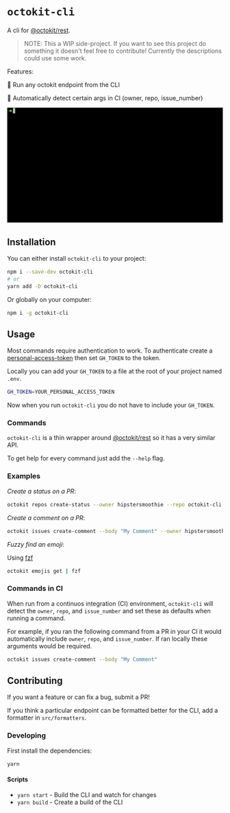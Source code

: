 # `octokit-cli`

A cli for [@octokit/rest](https://octokit.github.io/rest.js/).

> NOTE: This a WIP side-project. If you want to see this project do something it doesn't feel free to contribute! Currently the descriptions could use some work.

Features:

:rocket: Run any octokit endpoint from the CLI

:rocket: Automatically detect certain args in CI (owner, repo, issue_number)

![Example showing fuzzy searching for an emoji](./example.gif)

## Installation

You can either install `octokit-cli` to your project:

```sh
npm i --save-dev octokit-cli
# or
yarn add -D octokit-cli
```

Or globally on your computer:

```sh
npm i -g octokit-cli
```

## Usage

Most commands require authentication to work. To authenticate create a [personal-access-token](https://github.com/settings/tokens) then set `GH_TOKEN` to the token.

Locally you can add your `GH_TOKEN` to a file at the root of your project named `.env`.

```sh
GH_TOKEN=YOUR_PERSONAL_ACCESS_TOKEN
```

Now when you run `octokit-cli` you do not have to include your `GH_TOKEN`.

### Commands

`octokit-cli` is a thin wrapper around [@octokit/rest](https://octokit.github.io/rest.js/) so it has a very similar API.

To get help for every command just add the `--help` flag.

### Examples

_Create a status on a PR_:

```sh
octokit repos create-status --owner hipstersmoothie --repo octokit-cli --state error --sha b3859f9e787145c904aee28668e20960b8407e2 --context "My Status"
```

_Create a comment on a PR_:

```sh
octokit issues create-comment --body "My Comment" --owner hipstersmoothie --repo octokit-cli --issue_number 26
```

_Fuzzy find an emoji_:

Using [fzf](https://github.com/junegunn/fzf)

```sh
octokit emojis get | fzf
```

### Commands in CI

When run from a continuos integration (CI) environment, `octokit-cli` will detect the `owner`, `repo`, and `issue_number` and set these as defaults when running a command.

For example, if you ran the following command from a PR in your CI it would automatically include `owner`, `repo`, and `issue_number`. If ran locally these arguments would be required.

```sh
octokit issues create-comment --body "My Comment"
```

## Contributing

If you want a feature or can fix a bug, submit a PR!

If you think a particular endpoint can be formatted better for the CLI, add a formatter in `src/formatters`.

### Developing

First install the dependencies:

```sh
yarn
```

#### Scripts

- `yarn start` - Build the CLI and watch for changes
- `yarn build` - Create a build of the CLI
